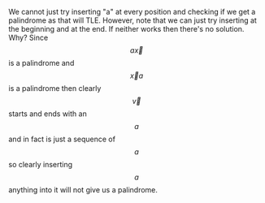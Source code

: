 We cannot just try inserting "a" at every position and checking if we get a palindrome as that will TLE.  However, note that we can just try inserting at the beginning and at the end.  If neither works then there's no solution.  Why?   Since $$a\vec{x}$$ is a palindrome and $$\vec{x}a$$ is a palindrome then clearly $$\vec{v}$$ starts and ends with an $$a$$ and in fact is just a sequence of $$a$$ so clearly inserting $$a$$ anything into it will not give us a palindrome.
